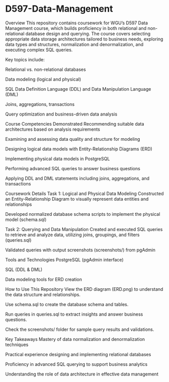 # D597-Data-Management
Overview
This repository contains coursework for WGU’s D597 Data Management course, which builds proficiency in both relational and non-relational database design and querying. The course covers selecting appropriate data storage architectures tailored to business needs, exploring data types and structures, normalization and denormalization, and executing complex SQL queries.

Key topics include:

Relational vs. non-relational databases

Data modeling (logical and physical)

SQL Data Definition Language (DDL) and Data Manipulation Language (DML)

Joins, aggregations, transactions

Query optimization and business-driven data analysis

Course Competencies Demonstrated
Recommending suitable data architectures based on analysis requirements

Examining and assessing data quality and structure for modeling

Designing logical data models with Entity-Relationship Diagrams (ERD)

Implementing physical data models in PostgreSQL

Performing advanced SQL queries to answer business questions

Applying DDL and DML statements including joins, aggregations, and transactions

Coursework Details
Task 1: Logical and Physical Data Modeling
Constructed an Entity-Relationship Diagram to visually represent data entities and relationships

Developed normalized database schema scripts to implement the physical model (schema.sql)

Task 2: Querying and Data Manipulation
Created and executed SQL queries to retrieve and analyze data, utilizing joins, groupings, and filters (queries.sql)

Validated queries with output screenshots (screenshots/) from pgAdmin

Tools and Technologies
PostgreSQL (pgAdmin interface)

SQL (DDL & DML)

Data modeling tools for ERD creation

How to Use This Repository
View the ERD diagram (ERD.png) to understand the data structure and relationships.

Use schema.sql to create the database schema and tables.

Run queries in queries.sql to extract insights and answer business questions.

Check the screenshots/ folder for sample query results and validations.

Key Takeaways
Mastery of data normalization and denormalization techniques

Practical experience designing and implementing relational databases

Proficiency in advanced SQL querying to support business analytics

Understanding the role of data architecture in effective data management

